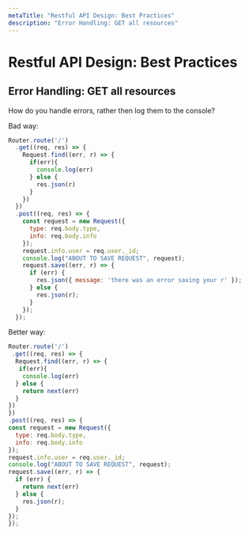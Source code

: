 ```yaml
---
metaTitle: "Restful API Design: Best Practices"
description: "Error Handling: GET all resources"
---
```


# Restful API Design: Best Practices



## Error Handling: GET all resources


How do you handle errors, rather then log them to the console?

Bad way:

```js
Router.route('/')
  .get((req, res) => {
    Request.find((err, r) => {
      if(err){
        console.log(err)
      } else {
        res.json(r)
      }
    })
  })
  .post((req, res) => {
    const request = new Request({
      type: req.body.type,
      info: req.body.info
    });
    request.info.user = req.user._id;
    console.log("ABOUT TO SAVE REQUEST", request);
    request.save((err, r) => {
      if (err) {
        res.json({ message: 'there was an error saving your r' });
      } else {
        res.json(r);
      }
    });
  });

```

Better way:

```js
Router.route('/')
 .get((req, res) => {
  Request.find((err, r) => {
   if(err){
    console.log(err)
  } else {
    return next(err)
  }
})
})
.post((req, res) => {
const request = new Request({
  type: req.body.type,
  info: req.body.info
});
request.info.user = req.user._id;
console.log("ABOUT TO SAVE REQUEST", request);
request.save((err, r) => {
  if (err) {
    return next(err)
  } else {
    res.json(r);
  }
});
});

```

